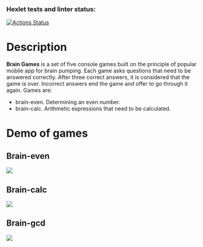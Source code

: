 ### Hexlet tests and linter status:

[![Actions Status](https://github.com/GhostJoker111/fullstack-javascript-project-44/workflows/hexlet-check/badge.svg)](https://github.com/GhostJoker111/fullstack-javascript-project-44/actions)
# Description
**Brain Games** is a set of five console games built on the principle of popular mobile app for brain pumping. Each game asks questions that need to be answered correctly. After three correct answers, it is considered that the game is over. Incorrect answers end the game and offer to go through it again. Games are:
- brain-even. Determining an even number.
- brain-calc. Arithmetic expressions that need to be calculated.

# Demo of games

## Brain-even
<a href="https://asciinema.org/a/583108" target="_blank"><img src="https://asciinema.org/a/583108.svg" /></a>

## Brain-calc
<a href="https://asciinema.org/a/YHKoIhky2dLHVyX43Pfoa6RHE" target="_blank"><img src="https://asciinema.org/a/YHKoIhky2dLHVyX43Pfoa6RHE.svg" /></a>

## Brain-gcd
<a href="https://asciinema.org/a/XAp1uhdCLhgKcrMpDq7AneyQo" target="_blank"><img src="https://asciinema.org/a/XAp1uhdCLhgKcrMpDq7AneyQo.svg" /></a>
